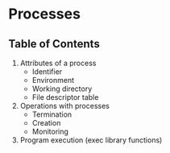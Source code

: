 # Processes

## Table of Contents

1. Attributes of a process
    + Identifier
    + Environment
    + Working directory
    + File descriptor table
2. Operations with processes
    + Termination
    + Creation
    + Monitoring
3. Program execution (exec library functions)
    
